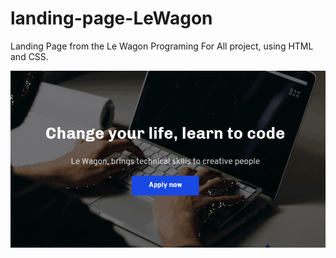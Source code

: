 # landing-page-LeWagon

Landing Page from the Le Wagon Programing For All project, using HTML and CSS.

[![](pitch.gif)](https://github.com/ventura-v/landing-page-LeWagon/blob/master/index.html)
